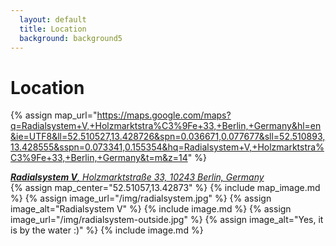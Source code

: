 ```yaml
---
  layout: default
  title: Location
  background: background5
---
```


# Location

{% assign map_url="https://maps.google.com/maps?q=Radialsystem+V,+Holzmarktstra%C3%9Fe+33,+Berlin,+Germany&hl=en&ie=UTF8&ll=52.510527,13.428726&spn=0.036671,0.077677&sll=52.510893,13.428555&sspn=0.073341,0.155354&hq=Radialsystem+V,+Holzmarktstra%C3%9Fe+33,+Berlin,+Germany&t=m&z=14" %}
<a href="{{ map_url }}">
  <address>
    <strong>Radialsystem V</strong>, Holzmarktstraße 33, 10243 Berlin, Germany
  </address>
</a>
{% assign map_center="52.51057,13.42873" %}
{% include map_image.md %}
{% assign image_url="/img/radialsystem.jpg" %}
{% assign image_alt="Radialsystem V" %}
{% include image.md %}
{% assign image_url="/img/radialsystem-outside.jpg" %}
{% assign image_alt="Yes, it is by the water :)" %}
{% include image.md %}